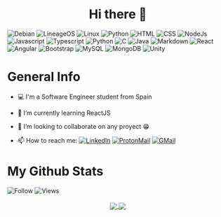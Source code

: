 <h1 align="center">Hi there 👋</h1>

<div id="technologies align="center">
  <img src="https://img.shields.io/badge/Debian-A81D33?style=for-the-badge&logo=debian&logoColor=white" alt="Debian" />
  <img src="https://img.shields.io/badge/lineageos-167C80?style=for-the-badge&logo=lineageos&logoColor=white" alt="LineageOS" />
  <img src="https://img.shields.io/badge/Linux-FCC624?style=for-the-badge&logo=linux&logoColor=black" alt="Linux" />
  <img src="https://img.shields.io/badge/Python-3776AB?style=for-the-badge&logo=python&logoColor=white" alt="Python" />
  <img src="https://img.shields.io/badge/HTML5-E34F26?style=for-the-badge&logo=html5&logoColor=white" alt="HTML" />
  <img src="https://img.shields.io/badge/CSS-239120?&style=for-the-badge&logo=css3&logoColor=whit" alt="CSS" />
  <img src="https://img.shields.io/badge/Node.js-43853D?style=for-the-badge&logo=node.js&logoColor=white" alt="NodeJs" />
  <img src="https://img.shields.io/badge/JavaScript-323330?style=for-the-badge&logo=javascript&logoColor=F7DF1E" alt="Javascript" />
  <img src="https://img.shields.io/badge/TypeScript-007ACC?style=for-the-badge&logo=typescript&logoColor=white" alt="Typescript" />
  <img src="https://img.shields.io/badge/Python-14354C?style=for-the-badge&logo=python&logoColor=white" alt="Python" />
  <img src="https://img.shields.io/badge/C-00599C?style=for-the-badge&logo=c&logoColor=white" alt="C" />
  <img src="https://img.shields.io/badge/Java-ED8B00?style=for-the-badge&logo=java&logoColor=white" alt="Java" />
  <img src="https://img.shields.io/badge/Markdown-000000?style=for-the-badge&logo=markdown&logoColor=white" alt="Markdown" />
  <img src="https://img.shields.io/badge/React-20232A?style=for-the-badge&logo=react&logoColor=61DAFB" alt="React" />
  <img src="https://img.shields.io/badge/AngularJS-E23237?style=for-the-badge&logo=angularjs&logoColor=white" alt="Angular" />
  <img src="https://img.shields.io/badge/Bootstrap-563D7C?style=for-the-badge&logo=bootstrap&logoColor=white" alt="Bootstrap" />
  <img src="https://img.shields.io/badge/MySQL-00000F?style=for-the-badge&logo=mysql&logoColor=white" alt="MySQL" />
  <img src="https://img.shields.io/badge/MongoDB-4EA94B?style=for-the-badge&logo=mongodb&logoColor=white" alt="MongoDB" />
  <img src="https://img.shields.io/badge/Unity-100000?style=for-the-badge&logo=unity&logoColor=white" alt="Unity" />
</div>

<h1>General Info</h1>

<div id="info">

  - 💻 I'm a Software Engineer student from Spain
  - 🌱 I’m currently learning ReactJS
  - 👯 I’m looking to collaborate on any proyect 😁
  
  - 📫 How to reach me: 
  [![LinkedIn](https://img.shields.io/badge/LinkedIn-blue?style=for-the-badge&logo=linkedin&logoColor=white)](https://www.linkedin.com/in/ismael-penalva-rodriguez/)
  [![ProtonMail](https://img.shields.io/badge/ProtonMail-8B89CC?style=for-the-badge&logo=protonmail&logoColor=white)](mailto://i.penrod@proton.me)
  [![GMail](https://img.shields.io/badge/Gmail-D14836?style=for-the-badge&logo=gmail&logoColor=white)](mailto://ismaelpenalvarodriguez@gmail.com)

</div>



<h1>My Github Stats</h1>

<div id="tags">
<img src="https://img.shields.io/github/followers/i-penr.svg?style=social&label=Follow&maxAge=2592000" alt="Follow" />
<img src="https://komarev.com/ghpvc/?username=i-penr&style=flat-square&color=blue" alt="Views"/>
</div>
<br>
<div id="stats" align="center">
<a href="https://github.com/anuraghazra/github-readme-stats">
  <img align="center" src="https://github-readme-stats.vercel.app/api/top-langs/?username=i-penr&exclude_repo=i-penr,Practica-EMS&theme=dark" />
</a>
<a href="https://github.com/anuraghazra/convoychat">
  <img align="center" src="https://github-readme-stats.vercel.app/api?username=i-penr&theme=dark&show_icons=true&count_private=true&border_radius=5" />
</a>
</div>

